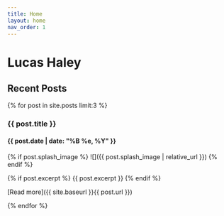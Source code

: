 ```yaml
---
title: Home
layout: home
nav_order: 1
---
```


# Lucas Haley

## Recent Posts

{% for post in site.posts limit:3 %}

### {{ post.title }}
#### {{ post.date | date: "%B %e, %Y" }}

{% if post.splash_image %}
![]({{ post.splash_image | relative_url }})
{% endif %}

{% if post.excerpt %}
{{ post.excerpt }}
{% endif %}

[Read more]({{ site.baseurl }}{{ post.url }})

{% endfor %}